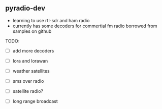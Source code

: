 pyradio-dev
---

- learning to use rtl-sdr and ham radio
- currently has some decoders for commertial fm radio borrowed from samples on github

TODO:
- [ ] add more decoders
- [ ] lora and lorawan
- [ ] weather satellites
- [ ] sms over radio
- [ ] satellite radio?
- [ ] long range broadcast

